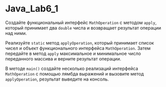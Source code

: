 # Java_Lab6_1

Создайте функциональный интерфейс `MathOperation` с методом `apply`, который принимает два `double` числа и возвращает результат операции над ними.

Реализуйте `static` метод `applyOperation`, который принимает список чисел и объект функционального интерфейса `MathOperation`. Затем передайте в метод `apply` максимальное и минимальное число переданного массива и верните результат операции.

В методе `main()` создайте несколько реализаций интерфейса `MathOperation` с помощью лямбда выражений и вызовите метод `applyOperation`, результат выведите на консоль.
